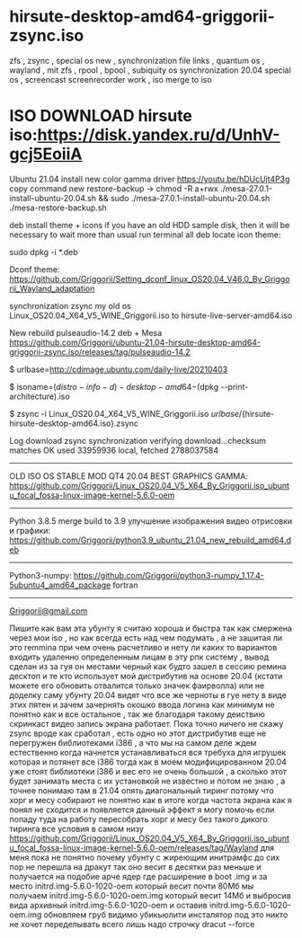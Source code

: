 # hirsute-desktop-amd64-griggorii-zsync.iso
zfs , zsync , special os new , synchronization file links , quantum os , wayland , mit zfs , rpool , bpool , subiquity os synchronization 20.04 special os , screencast screenrecorder work , iso merge to iso

# ISO DOWNLOAD hirsute iso:https://disk.yandex.ru/d/UnhV-gcj5EoiiA

Ubuntu 21.04 install new color gamma driver https://youtu.be/hDUcUjt4P3g copy command new restore-backup -> chmod -R a+rwx ./mesa-27.0.1-install-ubuntu-20.04.sh && sudo ./mesa-27.0.1-install-ubuntu-20.04.sh ./mesa-restore-backup.sh

deb install theme + icons if you have an old HDD sample disk, then it will be necessary to wait more than usual run terminal all deb locate icon theme: 

sudo dpkg -i *.deb

Dconf theme: https://github.com/Griggorii/Setting_dconf_linux_OS20.04_V46.0_By_Griggorii_Wayland_adaptation

synchronization zsync my old os Linux_OS20.04_X64_V5_WINE_Griggorii.iso to hirsute-live-server-amd64.iso

New rebuild pulseaudio-14.2 deb + Mesa https://github.com/Griggorii/ubuntu-21.04-hirsute-desktop-amd64-griggorii-zsync.iso/releases/tag/pulseaudio-14.2

$ urlbase=http://cdimage.ubuntu.com/daily-live/20210403

$ isoname=$(distro-info -d)-desktop-amd64-$(dpkg --print-architecture).iso

$ zsync -i Linux_OS20.04_X64_V5_WINE_Griggorii.iso ${urlbase}/${hirsute-hirsute-desktop-amd64.iso}.zsync

Log download zsync synchronization
verifying download...checksum matches OK
used 33959936 local, fetched 2788037584
______________________________________________________________________________________________________________________________________________________

OLD ISO OS STABLE MOD QT4 20.04 BEST GRAPHICS GAMMA: https://github.com/Griggorii/Linux_OS20.04_V5_X64_By_Griggorii.iso_ubuntu_focal_fossa-linux-image-kernel-5.6.0-oem

______________________________________________________________________________________________________________________________________________________

Python 3.8.5 merge build to 3.9 улучшение изображения видео отрисовки и графики: https://github.com/Griggorii/python3.9_ubuntu_21.04_new_rebuild_amd64.deb

______________________________________________________________________________________________________________________________________________________

Python3-numpy: https://github.com/Griggorii/python3-numpy_1.17.4-5ubuntu4_amd64_package fortran

______________________________________________________________________________________________________________________________________________________

Griggorii@gmail.com

Пишите как вам эта убунту я считаю хороша и быстра так как смержена через мои iso , но как всегда есть над чем подумать , а не зашитая ли это remmina при чем очень расчетливо и нету ли каких то вариантов входить удаленно определенным лицам в эту рпк систему , вывод сделан из за гуя он местами черный как будто зашел в сессию ремина десктоп и те кто использует мой дистрибутив на основе 20.04 (кстати можете его обновить отвалится только значек фаирволла) или не доделку саму убунту 20.04 видят что все же черноты в гуе нету в виде этих пятен и зачем зачернять окошко ввода логина как минимум не понятно как и все остальное , так же благодаря такому деиствию скринкаст видео запись экрана работает. Пока точно ничего не скажу zsync вроде как сработал , есть одно но этот дистрибутив еще не перегружен библиотеками i386 , а что мы на самом деле ждем естественно когда начнется устанавливаться вся требуха для игрушек которая и потянет все i386 тогда как в моем модифицированном 20.04 уже стоят библиотеки i386 и вес его не очень большой , а сколько этот будет занимать места с их установкой не известно и потом не знаю , а точнее понимаю там в 21.04 опять диагональный тиринг потому что хорг и месу собирают не понятно как в итоге когда частота экрана как я понял не сходится и появляется данный эффект я могу помочь если попаду туда на работу пересобрать хорг и месу без такого дикого тиринга все условия в самом низу https://github.com/Griggorii/Linux_OS20.04_V5_X64_By_Griggorii.iso_ubuntu_focal_fossa-linux-image-kernel-5.6.0-oem/releases/tag/Wayland для меня пока не понятно почему убунту с жиреющим инитрамфс до сих пор не перешла на дракут так оно весит в десятки раз меньше и получается на подобие арче ядер где расширение в boot .img и за место initrd.img-5.6.0-1020-oem который весит почти 80Мб мы получаем initrd.img-5.6.0-1020-oem.img который весит 14Мб и выбросив вида архивный initrd.img-5.6.0-1020-oem и оставив initrd.img-5.6.0-1020-oem.img обновляем груб видимо убикьюлити инсталятор под это никто не хочет переделывать всего лишь надо строчку dracut --force
